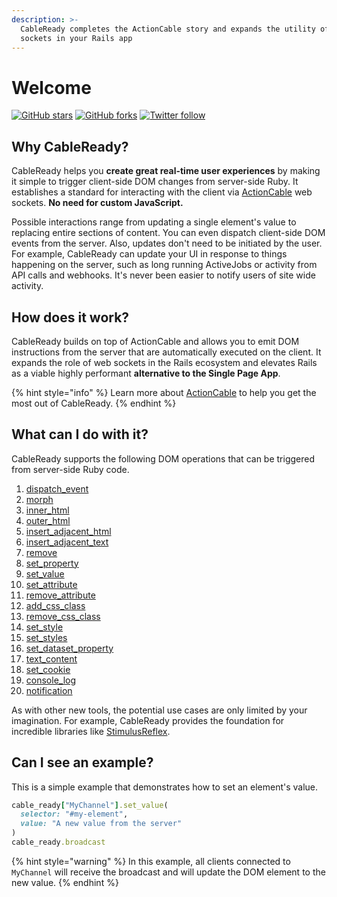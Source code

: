 ```yaml
---
description: >-
  CableReady completes the ActionCable story and expands the utility of web
  sockets in your Rails app
---
```


# Welcome

[![GitHub stars](https://img.shields.io/github/stars/hopsoft/cable_ready?style=social)](https://github.com/hopsoft/cable_ready) [![GitHub forks](https://img.shields.io/github/forks/hopsoft/cable_ready?style=social)](https://github.com/hopsoft/cable_ready) [![Twitter follow](https://img.shields.io/twitter/follow/hopsoft?style=social)](https://twitter.com/hopsoft)

## Why CableReady?

CableReady helps you **create great real-time user experiences** by making it simple to trigger client-side DOM changes from server-side Ruby. It establishes a standard for interacting with the client via [ActionCable](https://guides.rubyonrails.org/action_cable_overview.html) web sockets. **No need for custom JavaScript.**

Possible interactions range from updating a single element's value to replacing entire sections of content. You can even dispatch client-side DOM events from the server. Also, updates don't need to be initiated by the user. For example, CableReady can update your UI in response to things happening on the server, such as long running ActiveJobs or activity from API calls and webhooks. It's never been easier to notify users of site wide activity.

## How does it work?

CableReady builds on top of ActionCable and allows you to emit DOM instructions from the server that are automatically executed on the client. It expands the role of web sockets in the Rails ecosystem and elevates Rails as a viable highly performant **alternative to the Single Page App**.

{% hint style="info" %}
Learn more about [ActionCable](http://guides.rubyonrails.org/action_cable_overview.html) to help you get the most out of CableReady.
{% endhint %}

## What can I do with it?

CableReady supports the following DOM operations that can be triggered from server-side Ruby code.

1. [dispatch\_event](usage/dom-operations/event-dispatch.md#dispatchevent)
2. [morph](usage/dom-operations/element-mutations.md#morph)
3. [inner\_html](usage/dom-operations/element-mutations.md#innerhtml)
4. [outer\_html](usage/dom-operations/element-mutations.md#outerhtml)
5. [insert\_adjacent\_html](usage/dom-operations/element-mutations.md#insertAdjacentHTML)
6. [insert\_adjacent\_text](usage/dom-operations/element-mutations.md#insertadjacenttext)
7. [remove](usage/dom-operations/element-mutations.md#remove)
8. [set\_property](usage/dom-operations/element-mutations.md#setproperty)
9. [set\_value](usage/dom-operations/element-mutations.md#setvalue)
10. [set\_attribute](usage/dom-operations/attribute-mutations.md#setattribute)
11. [remove\_attribute](usage/dom-operations/attribute-mutations.md#removeattribute)
12. [add\_css\_class](usage/dom-operations/css-class-mutations.md#addcssclass)
13. [remove\_css\_class](usage/dom-operations/css-class-mutations.md#removecssclass)
14. [set\_style](usage/dom-operations/css-class-mutations.md#setstyle)
15. [set\_styles](usage/dom-operations/css-class-mutations.md#setstyles)
16. [set\_dataset\_property](usage/dom-operations/dataset-mutations.md#setdatasetproperty)
17. [text\_content](usage/dom-operations/element-mutations.md#textcontent)
18. [set\_cookie](usage/dom-operations/cookies.md#setcookie)
19. [console\_log](usage/dom-operations/notifications.md#consolelog)
20. [notification](usage/dom-operations/notifications.md#notification)

As with other new tools, the potential use cases are only limited by your imagination. For example, CableReady provides the foundation for incredible libraries like [StimulusReflex](https://docs.stimulusreflex.com).

## Can I see an example?

This is a simple example that demonstrates how to set an element's value.

```ruby
cable_ready["MyChannel"].set_value(
  selector: "#my-element", 
  value: "A new value from the server"
)
cable_ready.broadcast
```

{% hint style="warning" %}
In this example, all clients connected to `MyChannel` will receive the broadcast and will update the DOM element to the new value.
{% endhint %}


